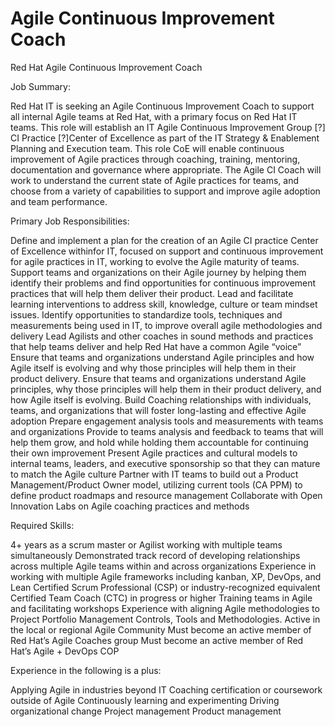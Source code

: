 # Agile Continuous Improvement Coach
Red Hat Agile Continuous Improvement Coach 

Job Summary:

Red Hat IT is seeking an Agile Continuous Improvement Coach to support all internal Agile teams at Red Hat, with a primary focus on Red Hat IT teams.  This role will establish an IT Agile Continuous Improvement Group [?] CI Practice [?]Center of Excellence as part of the IT Strategy & Enablement Planning and Execution team.  This role CoE will enable continuous improvement of Agile practices through coaching, training, mentoring, documentation and governance where appropriate.  The Agile CI Coach will work to understand the current state of Agile practices for teams, and choose from a variety of capabilities to support and improve agile adoption and team performance.  
 
Primary Job Responsibilities:

Define and implement a plan for the creation of an Agile CI practice Center of Excellence withinfor IT, focused on support and continuous improvement for agile practices in IT, working to evolve the Agile maturity of teams.
Support teams and organizations on their Agile journey by helping them identify their problems and find opportunities for continuous improvement practices that will help them deliver their product.
Lead and facilitate learning interventions to address skill, knowledge, culture or team mindset issues.
Identify opportunities to standardize tools, techniques and measurements being used in IT, to improve overall agile methodologies and delivery
Lead Agilists and other coaches in sound methods and practices that help teams deliver and help Red Hat have a common Agile “voice”
Ensure that teams and organizations understand Agile principles and how Agile itself is evolving and why those principles will help them in their product delivery.
Ensure that teams and organizations understand Agile principles, why those principles will help them in their product delivery, and how Agile itself is evolving.
Build Coaching relationships with individuals, teams, and organizations that will foster long-lasting and effective Agile adoption 
Prepare engagement analysis tools and measurements with teams and organizations
Provide to teams analysis and feedback  to teams that will help them grow, and hold while holding them accountable for continuing their own improvement
Present Agile practices and cultural models to internal teams, leaders, and executive sponsorship so that they can mature to match the Agile culture
Partner with IT teams to build out a Product Management/Product Owner model, utilizing current tools (CA PPM) to define product roadmaps and resource management
Collaborate with Open Innovation Labs on Agile coaching practices and methods

Required Skills:

4+ years as a scrum master or Agilist working with multiple teams simultaneously
Demonstrated track record of developing relationships across multiple Agile teams within and across organizations
Experience in working with multiple Agile frameworks including kanban, XP, DevOps, and Lean 
Certified Scrum Professional (CSP) or industry-recognized equivalent
Certified Team Coach (CTC) in progress or higher
Training teams in Agile and facilitating workshops
Experience with aligning Agile methodologies to Project Portfolio Management Controls, Tools and Methodologies.
Active in the local or regional Agile Community
Must become an active member of Red Hat’s Agile Coaches group
Must become an active member of Red Hat’s Agile + DevOps COP

Experience in the following is a plus:

Applying Agile in industries beyond IT
Coaching certification or coursework outside of Agile
Continuously learning and experimenting
Driving organizational change
Project management
Product management




